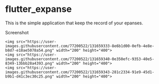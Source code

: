 # flutter_expanse

This is the simple application that keep the record of your epanses.

Screenshot

    <img src="https://user-images.githubusercontent.com/77200522/131659333-8e6b1d00-0efb-4e8e-b8d7-e18ae5078a54.png" width="200" height="400">
    <img src="https://user-images.githubusercontent.com/77200522/131659340-0e350efc-9353-40e5-8349-13bbb28a4393.png" width="200" height="400">
    <img src="https://user-images.githubusercontent.com/77200522/131659343-281c2334-91e9-45d1-b9b1-d41c3ec30c25.png" width="200" height="400">

